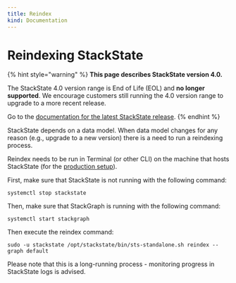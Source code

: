 ```yaml
---
title: Reindex
kind: Documentation
---
```


# Reindexing StackState

{% hint style="warning" %}
**This page describes StackState version 4.0.**

The StackState 4.0 version range is End of Life \(EOL\) and **no longer supported**. We encourage customers still running the 4.0 version range to upgrade to a more recent release.

Go to the [documentation for the latest StackState release](https://docs.stackstate.com/).
{% endhint %}

StackState depends on a data model. When data model changes for any reason \(e.g., upgrade to a new version\) there is a need to run a reindexing process.

Reindex needs to be run in Terminal \(or other CLI\) on the machine that hosts StackState \(for the [production setup](production-installation.md)\).

First, make sure that StackState is not running with the following command:

`systemctl stop stackstate`

Then, make sure that StackGraph is running with the following command:

`systemctl start stackgraph`

Then execute the reindex command:

`sudo -u stackstate /opt/stackstate/bin/sts-standalone.sh reindex --graph default`

Please note that this is a long-running process - monitoring progress in StackState logs is advised.


